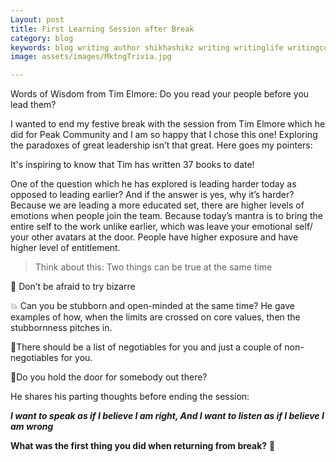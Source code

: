 ```yaml
---
Layout: post
title: First Learning Session after Break
category: blog
keywords: blog writing author shikhashikz writing writinglife writingcommunity dailyblogpost dailyblogpostchallenge marketing abm
image: assets/images/MktngTrivia.jpg

---
```

Words of Wisdom from Tim Elmore: Do you read your people before you lead them?

I wanted to end my festive break with the session from Tim Elmore which he did for Peak Community and I am so happy that I chose this one! Exploring the paradoxes of great leadership isn’t that great. Here goes my pointers:

It's inspiring to know that Tim has written 37 books to date!

One of the question which he has explored is leading harder today as opposed to leading earlier? And if the answer is yes, why it’s harder? Because we are leading a more educated set, there are higher levels of emotions when people join the team. Because today’s mantra is to bring the entire self to the work unlike earlier, which was leave your emotional self/ your other avatars at the door. People have higher exposure and have higher level of entitlement.

>Think about this: Two things can be true at the same time
>

💯 Don’t be afraid to try bizarre

💥 Can you be stubborn and open-minded at the same time? He gave examples of how, when the limits are crossed on core values, then the stubbornness pitches in.

🌟There should be a list of negotiables for you and just a couple of non-negotiables for you.

🤩Do you hold the door for somebody out there?

He shares his parting thoughts before ending the session:

***I want to speak as if I believe I am right, And I want to listen as if I believe I am wrong***

**What was the first thing you did when returning from break?** 📔

